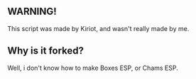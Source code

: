## WARNING!
This script was made by Kiriot, and wasn't really made by me.
## Why is it forked?
Well, i don't know how to make Boxes ESP, or Chams ESP.
